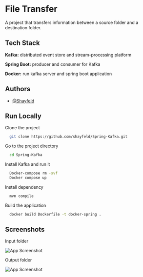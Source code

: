 # File Transfer

A project that transfers information between a source folder and a destination folder.




## Tech Stack

**Kafka:** distributed event store and stream-processing platform

**Spring Boot:** producer and consumer for Kafka

**Docker:** run kafka server and spring boot application


## Authors

- [@Shayfeld](https://github.com/shayfeld)

## Run Locally

Clone the project

```bash
  git clone https://github.com/shayfeld/Spring-Kafka.git
```

Go to the project directory

```bash
  cd Spring-Kafka
```

Install Kafka and run it

```bash
  Docker-compose rm -svf
  Docker compose up
```

Install dependency

```bash
  mvn compile
```

Build the application

```bash
  docker build Dockerfile -t docker-spring .
```

## Screenshots

Input folder

![App Screenshot](https://i.ibb.co/t433qxV/input.png)

Output folder

![App Screenshot](https://i.ibb.co/4Z2zpFD/output.png)
